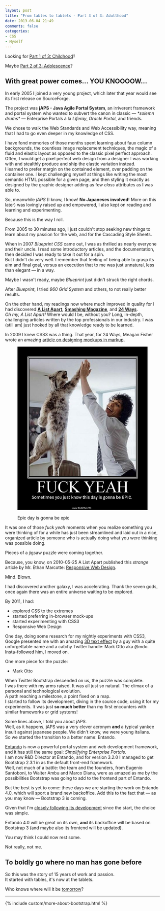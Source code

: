 ```yaml
---
layout: post
title: "From tables to tablets - Part 3 of 3: Adulthood"
date: 2013-06-04 21:49
comments: false
categories:
- CSS
- Myself
---
```


Looking for [Part 1 of 3: Childhood](/blog/2013/05/31/from-tables-to-tablets/)?

Maybe [Part 2 of 3: Adolescence](/blog/2013/06/02/from-tables-to-tablets-part-2-of-3-adolescence)?

## With great power comes... YOU KNOOOOW...

In early 2005 I joined a very young project, which later that year would see its first release on SourceForge.

The project was **jAPS - Java Agile Portal System**, an irriverent framework and portal system who wanted to subvert the canon in classic &mdash; *\*solemn drums\** &mdash; Enterprise Portals à la *Liferay*, *Oracle Portal*, and friends.

We chose to walk the Web Standards and Web Accessibility way, meaning that I had to go even deeper in my knowledge of CSS.

I have fond memories of those months spent learning about faux column backgrounds, the countless image replacement techniques, the magic of a fluid and elastic layout as opposed to the classic pixel perfect approach.  
Often, I would get a pixel perfect web design from a designer I was working with and stealthly produce and ship the elastic variation instead.  
I learned to prefer margin on the contained element, over padding on the container one. I kept challenging myself at things like writing the most semantic HTML possible for a given page, and then styling it exactly as designed by the graphic designer adding as few *class* attributes as I was able to.

So, meanwhile *jAPS* (I know, I know! **No Japaneses involved!** More on this later) was lovingly raised up and empowered, I also kept on reading and learning and experimenting.

Because this is the way I roll.

From 2005 to 30 minutes ago, I just couldn't stop seeking new things to learn about my passion for the web, and for the Cascading Style Sheets.

When in 2007 *Blueprint CSS* came out, I was as thrilled as nearly everyone and their uncle. I read some introductory articles, and the documentation, then decided I was ready to take it out for a spin.  
But I didn't do very well. I remember that feeling of being able to grasp its aim and final goal, versus an execution that to me was just unnatural, less than elegant &mdash; in a way.

Maybe I wasn't ready, maybe *Blueprint* just didn't struck the right chords.

After *Blueprint*, I tried *960 Grid System* and others, to not really better results.

On the other hand, my readings now where much improved in quality for I had discovered [**A List Apart**](http://alistapart.com/), [**Smashing Magazine**](http://www.smashingmagazine.com/), and [**24 Ways**](http://24ways.org/).  
*Oh my, A List Apart!* Where would I be, without you? Long, in-depth, challenging articles written by the top professionals in our industry. I was (still am) just hooked by all that knowledge ready to be learned.

In 2009 I knew CSS3 was a thing. That year, for 24 Ways, Meagan Fisher wrote an amazing [article on designing mockups in markup](http://24ways.org/2009/make-your-mockup-in-markup/).

<figure class="text-center">
	<img src="/images/fuck-yeah.jpg" alt=" " class="img-thumbnail" />
	<figcaption>
		<p>Epic day is gonna be epic</p>
	</figcaption>
</figure>

It was one of those *fuck yeah* moments when you realize something you were thinking of for a while has just been streamlined and laid out in a nice, organized article by someone who is actually doing what you were thinking was possible doing.

Pieces of a jigsaw puzzle were coming together.

Because, you know, on 2010-05-25 A List Apart published this *strange* article by Mr. Ethan Marcotte: [Responsive Web Design](http://alistapart.com/article/responsive-web-design).

Mind. Blown.

I had discovered another galaxy, I was accelerating. Thank the seven gods, once again there was an entire universe waiting to be explored.

By 2011, I had:

* explored CSS to the extremes
* started preferring in-browser mock-ups
* started experimenting with CSS3
* Responsive Web Design

One day, doing some research for my nightly experiments with CSS3, Google presented me with an amazing [3D text effect](http://markdotto.com/2011/01/05/3d-text-using-just-css/) by a guy with a quite unforgettable name and a catchy Twitter handle: Mark Otto aka @mdo.  
Insta-followed him, I moved on.

One more piece for the puzzle:

* Mark Otto

When Twitter Bootstrap descended on us, the puzzle was complete.  
I was there with my arms raised. It was all just so natural. The climax of a personal and technological evolution.  
A path reaching a milestone, a point fixed on a map.  
I started to follow its development, diving in the source code, using it for my experiments. It was just **so much better** than my first encounters with similar frameworks or grid systems!

Some lines above, I told you about jAPS.  
Well, as it happens, jAPS was a very clever acronym **and** a typical yankee insult against japanese people. We didn't know, we were young italians.  
So we started the transition to a better name: Entando.

[Entando](http://www.entando.com/) is now a powerful portal system and web development framework, and it has still the same goal: *Simplifying Enterprise Portals*.  
I am now R&D Director at Entando, and for version 3.2.0 I managed to get Bootstrap 2.3.1 in as the default front-end framework.  
Well, not much of a battle: the team and the founders, from Eugenio Santoboni, to Walter Ambu and Marco Diana, were as amazed as me by the possibilities Bootstrap was going to add to the frontend part of Entando.

But the best is yet to come: these days we are starting the work on Entando 4.0, which will sport a brand new backoffice. Add this to the fact that &mdash; as you may know &mdash; Bootstrap 3 is coming.

Given that I'm [closely following its development](https://github.com/twitter/bootstrap/pull/7799) since the start, the choice was simple.

Entando 4.0 will be great on its own, **and** its backoffice will be based on Bootstrap 3 (and maybe also its frontend will be updated).

You may think I could now rest some.

Not really, not me.

## To boldly go where no man has gone before

So this was the story of 15 years of work and passion.  
It started with tables, it's now at the tablets.

Who knows where will it be [tomorrow](http://www.google.com/glass/start/)?

<hr />

{% include custom/more-about-bootstrap.html %}
